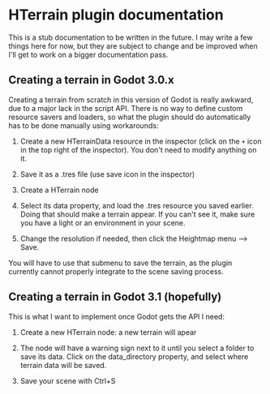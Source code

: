 HTerrain plugin documentation
===============================

This is a stub documentation to be written in the future.
I may write a few things here for now, but they are subject to change and be improved when I'll get to work on a bigger documentation pass.


Creating a terrain in Godot 3.0.x
--------------------------------------

Creating a terrain from scratch in this version of Godot is really awkward, due to a major lack in the script API. There is no way to define custom resource savers and loaders, so what the plugin should do automatically has to be done manually using workarounds:

1) Create a new HTerrainData resource in the inspector (click on the `+` icon in the top right of the inspector). You don't need to modify anything on it.

2) Save it as a .tres file (use save icon in the inspector)

3) Create a HTerrain node

4) Select its data property, and load the .tres resource you saved earlier. Doing that should make a terrain appear. If you can't see it, make sure you have a light or an environment in your scene.

5) Change the resolution if needed, then click the Heightmap menu --> Save.

You will have to use that submenu to save the terrain, as the plugin currently cannot properly integrate to the scene saving process.


Creating a terrain in Godot 3.1 (hopefully)
-------------------------------------------

This is what I want to implement once Godot gets the API I need:

1) Create a new HTerrain node: a new terrain will apear

2) The node will have a warning sign next to it until you select a folder to save its data. Click on the data_directory property, and select where terrain data will be saved.

3) Save your scene with Ctrl+S

